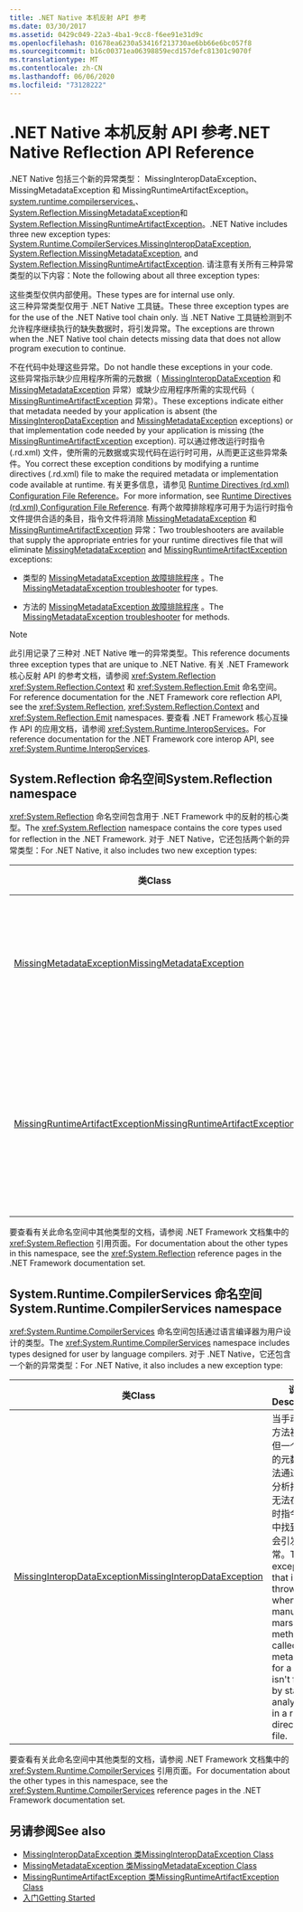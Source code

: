 ```yaml
---
title: .NET Native 本机反射 API 参考
ms.date: 03/30/2017
ms.assetid: 0429c049-22a3-4ba1-9cc8-f6ee91e31d9c
ms.openlocfilehash: 01678ea6230a53416f213730ae6bb66e6bc057f8
ms.sourcegitcommit: b16c00371ea06398859ecd157defc81301c9070f
ms.translationtype: MT
ms.contentlocale: zh-CN
ms.lasthandoff: 06/06/2020
ms.locfileid: "73128222"
---
```

# <a name="net-native-reflection-api-reference"></a><span data-ttu-id="1bcac-102">.NET Native 本机反射 API 参考</span><span class="sxs-lookup"><span data-stu-id="1bcac-102">.NET Native Reflection API Reference</span></span>
<span data-ttu-id="1bcac-103">.NET Native 包括三个新的异常类型： MissingInteropDataException、MissingMetadataException 和 MissingRuntimeArtifactException。 [system.runtime.compilerservices.](missinginteropdataexception-class-net-native.md)、 [System.Reflection.MissingMetadataException](missingmetadataexception-class-net-native.md)和[System.Reflection.MissingRuntimeArtifactException](missingruntimeartifactexception-class-net-native.md)。</span><span class="sxs-lookup"><span data-stu-id="1bcac-103">.NET Native includes three new exception types: [System.Runtime.CompilerServices.MissingInteropDataException](missinginteropdataexception-class-net-native.md), [System.Reflection.MissingMetadataException](missingmetadataexception-class-net-native.md), and [System.Reflection.MissingRuntimeArtifactException](missingruntimeartifactexception-class-net-native.md).</span></span> <span data-ttu-id="1bcac-104">请注意有关所有三种异常类型的以下内容：</span><span class="sxs-lookup"><span data-stu-id="1bcac-104">Note the following about all three exception types:</span></span>  
  
 <span data-ttu-id="1bcac-105">这些类型仅供内部使用。</span><span class="sxs-lookup"><span data-stu-id="1bcac-105">These types are for internal use only.</span></span>  
 <span data-ttu-id="1bcac-106">这三种异常类型仅用于 .NET Native 工具链。</span><span class="sxs-lookup"><span data-stu-id="1bcac-106">These three exception types are for the use of the .NET Native tool chain only.</span></span> <span data-ttu-id="1bcac-107">当 .NET Native 工具链检测到不允许程序继续执行的缺失数据时，将引发异常。</span><span class="sxs-lookup"><span data-stu-id="1bcac-107">The exceptions are thrown when the .NET Native tool chain detects missing data that does not allow program execution to continue.</span></span>  
  
 <span data-ttu-id="1bcac-108">不在代码中处理这些异常。</span><span class="sxs-lookup"><span data-stu-id="1bcac-108">Do not handle these exceptions in your code.</span></span>  
 <span data-ttu-id="1bcac-109">这些异常指示缺少应用程序所需的元数据（ [MissingInteropDataException](missinginteropdataexception-class-net-native.md) 和 [MissingMetadataException](missingmetadataexception-class-net-native.md) 异常）或缺少应用程序所需的实现代码（ [MissingRuntimeArtifactException](missingruntimeartifactexception-class-net-native.md) 异常）。</span><span class="sxs-lookup"><span data-stu-id="1bcac-109">These exceptions indicate either that metadata needed by your application is absent (the [MissingInteropDataException](missinginteropdataexception-class-net-native.md) and [MissingMetadataException](missingmetadataexception-class-net-native.md) exceptions) or that implementation code needed by your application is missing (the [MissingRuntimeArtifactException](missingruntimeartifactexception-class-net-native.md) exception).</span></span> <span data-ttu-id="1bcac-110">可以通过修改运行时指令 (.rd.xml) 文件，使所需的元数据或实现代码在运行时可用，从而更正这些异常条件。</span><span class="sxs-lookup"><span data-stu-id="1bcac-110">You correct these exception conditions by modifying a runtime directives (.rd.xml) file to make the required metadata or implementation code available at runtime.</span></span> <span data-ttu-id="1bcac-111">有关更多信息，请参见 [Runtime Directives (rd.xml) Configuration File Reference](runtime-directives-rd-xml-configuration-file-reference.md)。</span><span class="sxs-lookup"><span data-stu-id="1bcac-111">For more information, see [Runtime Directives (rd.xml) Configuration File Reference](runtime-directives-rd-xml-configuration-file-reference.md).</span></span> <span data-ttu-id="1bcac-112">有两个故障排除程序可用于为运行时指令文件提供合适的条目，指令文件将消除 [MissingMetadataException](missingmetadataexception-class-net-native.md) 和 [MissingRuntimeArtifactException](missingruntimeartifactexception-class-net-native.md) 异常：</span><span class="sxs-lookup"><span data-stu-id="1bcac-112">Two troubleshooters are available that supply the appropriate entries for your runtime directives file that will eliminate [MissingMetadataException](missingmetadataexception-class-net-native.md) and [MissingRuntimeArtifactException](missingruntimeartifactexception-class-net-native.md) exceptions:</span></span>  
  
- <span data-ttu-id="1bcac-113">类型的 [MissingMetadataException 故障排除程序](https://dotnet.github.io/native/troubleshooter/type.html) 。</span><span class="sxs-lookup"><span data-stu-id="1bcac-113">The [MissingMetadataException troubleshooter](https://dotnet.github.io/native/troubleshooter/type.html) for types.</span></span>  
  
- <span data-ttu-id="1bcac-114">方法的 [MissingMetadataException 故障排除程序](https://dotnet.github.io/native/troubleshooter/method.html) 。</span><span class="sxs-lookup"><span data-stu-id="1bcac-114">The [MissingMetadataException troubleshooter](https://dotnet.github.io/native/troubleshooter/method.html) for methods.</span></span>  
  
> [!NOTE]
> <span data-ttu-id="1bcac-115">此引用记录了三种对 .NET Native 唯一的异常类型。</span><span class="sxs-lookup"><span data-stu-id="1bcac-115">This reference documents three exception types that are unique to .NET Native.</span></span> <span data-ttu-id="1bcac-116">有关 .NET Framework 核心反射 API 的参考文档，请参阅 <xref:System.Reflection> <xref:System.Reflection.Context> 和 <xref:System.Reflection.Emit> 命名空间。</span><span class="sxs-lookup"><span data-stu-id="1bcac-116">For reference documentation for the .NET Framework core reflection API, see the <xref:System.Reflection>, <xref:System.Reflection.Context> and <xref:System.Reflection.Emit> namespaces.</span></span> <span data-ttu-id="1bcac-117">要查看 .NET Framework 核心互操作 API 的应用文档，请参阅 <xref:System.Runtime.InteropServices>。</span><span class="sxs-lookup"><span data-stu-id="1bcac-117">For reference documentation for the .NET Framework core interop API, see <xref:System.Runtime.InteropServices>.</span></span>  
  
## <a name="systemreflection-namespace"></a><span data-ttu-id="1bcac-118">System.Reflection 命名空间</span><span class="sxs-lookup"><span data-stu-id="1bcac-118">System.Reflection namespace</span></span>  
 <span data-ttu-id="1bcac-119"><xref:System.Reflection> 命名空间包含用于 .NET Framework 中的反射的核心类型。</span><span class="sxs-lookup"><span data-stu-id="1bcac-119">The <xref:System.Reflection> namespace contains the core types used for reflection in the .NET Framework.</span></span> <span data-ttu-id="1bcac-120">对于 .NET Native，它还包括两个新的异常类型：</span><span class="sxs-lookup"><span data-stu-id="1bcac-120">For .NET Native, it also includes two new exception types:</span></span>  
  
|<span data-ttu-id="1bcac-121">类</span><span class="sxs-lookup"><span data-stu-id="1bcac-121">Class</span></span>|<span data-ttu-id="1bcac-122">说明</span><span class="sxs-lookup"><span data-stu-id="1bcac-122">Description</span></span>|  
|-----------|-----------------|  
|[<span data-ttu-id="1bcac-123">MissingMetadataException</span><span class="sxs-lookup"><span data-stu-id="1bcac-123">MissingMetadataException</span></span>](missingmetadataexception-class-net-native.md)|<span data-ttu-id="1bcac-124">当反射用于检索不存在的元数据时会引起此异常。</span><span class="sxs-lookup"><span data-stu-id="1bcac-124">The exception that is thrown when reflection is used to retrieve metadata that isn't present.</span></span>|  
|[<span data-ttu-id="1bcac-125">MissingRuntimeArtifactException</span><span class="sxs-lookup"><span data-stu-id="1bcac-125">MissingRuntimeArtifactException</span></span>](missingruntimeartifactexception-class-net-native.md)|<span data-ttu-id="1bcac-126">当一个类型或类型成员的元数据可用但其实现已遭到删除时会引发此异常。</span><span class="sxs-lookup"><span data-stu-id="1bcac-126">The exception that is thrown when metadata for a type or type member is available but its implementation has been removed.</span></span>|  
  
 <span data-ttu-id="1bcac-127">要查看有关此命名空间中其他类型的文档，请参阅 .NET Framework 文档集中的 <xref:System.Reflection> 引用页面。</span><span class="sxs-lookup"><span data-stu-id="1bcac-127">For documentation about the other types in this namespace, see the <xref:System.Reflection> reference pages in the .NET Framework documentation set.</span></span>  
  
## <a name="systemruntimecompilerservices-namespace"></a><span data-ttu-id="1bcac-128">System.Runtime.CompilerServices 命名空间</span><span class="sxs-lookup"><span data-stu-id="1bcac-128">System.Runtime.CompilerServices namespace</span></span>  
 <span data-ttu-id="1bcac-129"><xref:System.Runtime.CompilerServices> 命名空间包括通过语言编译器为用户设计的类型。</span><span class="sxs-lookup"><span data-stu-id="1bcac-129">The <xref:System.Runtime.CompilerServices> namespace includes types designed for user by language compilers.</span></span> <span data-ttu-id="1bcac-130">对于 .NET Native，它还包含一个新的异常类型：</span><span class="sxs-lookup"><span data-stu-id="1bcac-130">For .NET Native, it also includes a new exception type:</span></span>  
  
|<span data-ttu-id="1bcac-131">类</span><span class="sxs-lookup"><span data-stu-id="1bcac-131">Class</span></span>|<span data-ttu-id="1bcac-132">说明</span><span class="sxs-lookup"><span data-stu-id="1bcac-132">Description</span></span>|  
|-----------|-----------------|  
|[<span data-ttu-id="1bcac-133">MissingInteropDataException</span><span class="sxs-lookup"><span data-stu-id="1bcac-133">MissingInteropDataException</span></span>](missinginteropdataexception-class-net-native.md)|<span data-ttu-id="1bcac-134">当手动封送方法被调用但一个类型的元数据无法通过动态分析找到或无法在运行时指令文件中找到时，会引发该异常。</span><span class="sxs-lookup"><span data-stu-id="1bcac-134">The exception that is thrown when a manual marshaling method is called, but metadata for a type isn't found by static analysis or in a runtime directives file.</span></span>|  
  
 <span data-ttu-id="1bcac-135">要查看有关此命名空间中其他类型的文档，请参阅 .NET Framework 文档集中的 <xref:System.Runtime.CompilerServices> 引用页面。</span><span class="sxs-lookup"><span data-stu-id="1bcac-135">For documentation about the other types in this namespace, see the <xref:System.Runtime.CompilerServices> reference pages in the .NET Framework documentation set.</span></span>  
  
## <a name="see-also"></a><span data-ttu-id="1bcac-136">另请参阅</span><span class="sxs-lookup"><span data-stu-id="1bcac-136">See also</span></span>

- [<span data-ttu-id="1bcac-137">MissingInteropDataException 类</span><span class="sxs-lookup"><span data-stu-id="1bcac-137">MissingInteropDataException Class</span></span>](missinginteropdataexception-class-net-native.md)
- [<span data-ttu-id="1bcac-138">MissingMetadataException 类</span><span class="sxs-lookup"><span data-stu-id="1bcac-138">MissingMetadataException Class</span></span>](missingmetadataexception-class-net-native.md)
- [<span data-ttu-id="1bcac-139">MissingRuntimeArtifactException 类</span><span class="sxs-lookup"><span data-stu-id="1bcac-139">MissingRuntimeArtifactException Class</span></span>](missingruntimeartifactexception-class-net-native.md)
- [<span data-ttu-id="1bcac-140">入门</span><span class="sxs-lookup"><span data-stu-id="1bcac-140">Getting Started</span></span>](getting-started-with-net-native.md)
